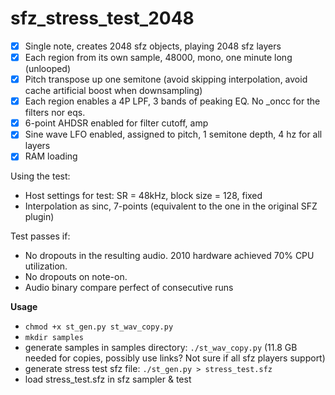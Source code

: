 # sfz_stress_test_2048

- [x] Single note, creates 2048 sfz <region> objects, playing 2048 sfz layers
- [x] Each region from its own sample, 48000, mono, one minute long (unlooped)
- [x] Pitch transpose up one semitone (avoid skipping interpolation, avoid cache artificial boost when downsampling)
- [x] Each region enables a 4P LPF, 3 bands of peaking EQ. No _oncc for the filters nor eqs.
- [x] 6-point AHDSR enabled for filter cutoff, amp
- [x] Sine wave LFO enabled, assigned to pitch, 1 semitone depth, 4 hz for all layers
- [x] RAM loading

Using the test:
* Host settings for test: SR = 48kHz, block size = 128, fixed
* Interpolation as sinc, 7-points (equivalent to the one in the original SFZ plugin)

Test passes if:
* No dropouts in the resulting audio. 2010 hardware achieved 70% CPU utilization.
* No dropouts on note-on.
* Audio binary compare perfect of consecutive runs

**Usage**

* `chmod +x st_gen.py st_wav_copy.py`
* `mkdir samples`
* generate samples in samples directory: `./st_wav_copy.py` (11.8 GB needed for copies, possibly use links? Not sure if all sfz players support)
* generate stress test sfz file: `./st_gen.py > stress_test.sfz`
* load stress_test.sfz in sfz sampler & test
